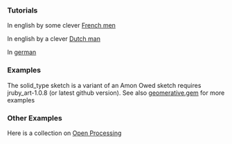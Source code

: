 ### Tutorials ###

In english by some clever [French men][french]

In english by a clever [Dutch man][dutch]

In [german][german]

### Examples ###

The solid_type sketch is a variant of an Amon Owed sketch requires jruby_art-1.0.8 (or latest github version).
See also [geomerative.gem][gem] for more examples

### Other Examples ###

Here is a collection on [Open Processing][open_processing]



[french]:http://freeartbureau.org/fab_activity/geomerative-tutorial-part-1/
[dutch]:http://www.creativeapplications.net/processing/generative-typography-processing-tutorial/
[german]:https://lernprocessing.wordpress.com/2011/11/15/geomerative-library/
[open_processing]:http://www.openprocessing.org/collection/1374
[gem]:https://github.com/ruby-processing/geomerativegem/tree/master/examples
